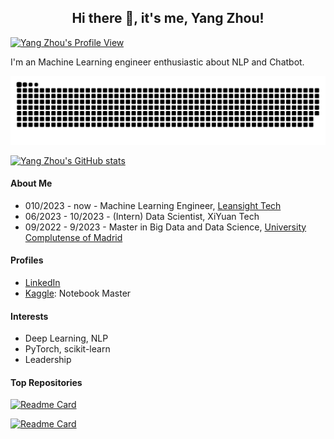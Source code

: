 <h2 align="center"> Hi there 👋, it's me, Yang Zhou!</h2>

[![Yang Zhou's Profile View](https://komarev.com/ghpvc/?username=zerolovesea&color=blue)](https://github.com/zerolovesea/github-readme-stats)

I'm an Machine Learning engineer enthusiastic about NLP and Chatbot.

![Snake animation](https://github.com/zerolovesea/zerolovesea/blob/output/github-contribution-grid-snake.svg)

[![Yang Zhou's GitHub stats](https://github-readme-stats.vercel.app/api?username=zerolovesea&count_private=true&show_icons=true&theme=transparent)](https://github.com/PanQiWei/github-readme-stats)

#### About Me
* 010/2023 - now - Machine Learning Engineer, [Leansight Tech](https://www.leansight.cn/)
* 06/2023 - 10/2023 - (Intern) Data Scientist, XiYuan Tech
* 09/2022 - 9/2023 - Master in Big Data and Data Science, [University Complutense of Madrid](https://ucm.es)

#### Profiles

* [LinkedIn](https://www.linkedin.com/in/zyaztec/)
* [Kaggle](https://www.kaggle.com/yaaangzhou): Notebook Master

#### Interests

* Deep Learning, NLP
* PyTorch, scikit-learn
* Leadership

#### Top Repositories

[![Readme Card](https://github-readme-stats.vercel.app/api/pin/?username=zerolovesea&repo=Kaggle_Competitions)](https://github.com/zerolovesea/Kaggle_Competitions)

[![Readme Card](https://github-readme-stats.vercel.app/api/pin/?username=zerolovesea&repo=QA_system)](https://github.com/zerolovesea/QA_system)

